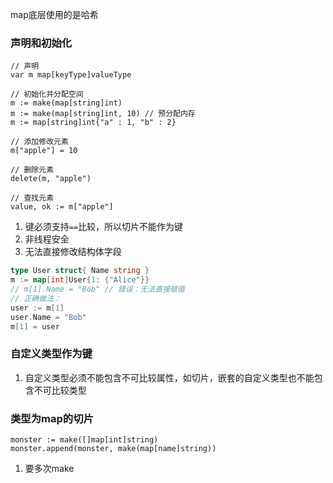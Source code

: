map底层使用的是哈希
### 声明和初始化
```
// 声明
var m map[keyType]valueType

// 初始化并分配空间
m := make(map[string]int)
m := make(map[string]int, 10) // 预分配内存
m := map[string]int{"a" : 1, "b" : 2}

// 添加修改元素
m["apple"] = 10

// 删除元素
delete(m, "apple")

// 查找元素
value, ok := m["apple"]

```
1. 键必须支持`==`比较，所以切片不能作为键
2. 非线程安全
3. 无法直接修改结构体字段
```go
type User struct{ Name string }
m := map[int]User{1: {"Alice"}}
// m[1].Name = "Bob" // 错误：无法直接赋值
// 正确做法：
user := m[1]
user.Name = "Bob"
m[1] = user
```

###  自定义类型作为键
1. 自定义类型必须不能包含不可比较属性，如切片，嵌套的自定义类型也不能包含不可比较类型


### 类型为map的切片
```
monster := make([]map[int]string)
monster.append(monster, make(map[name]string))
```
1. 要多次make